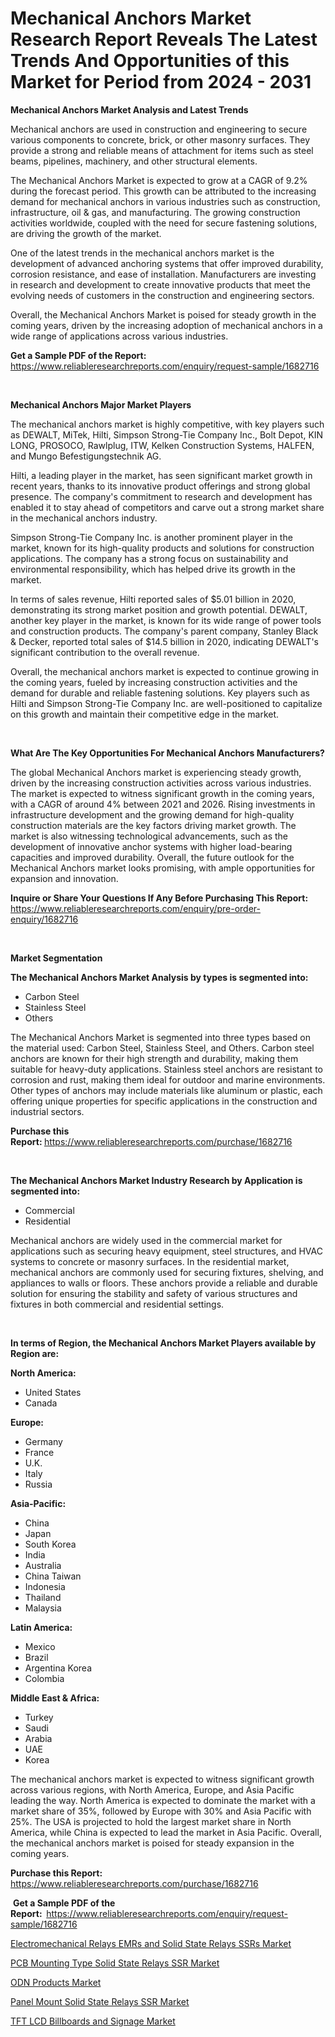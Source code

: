<p><h1>Mechanical Anchors Market Research Report Reveals The Latest Trends And Opportunities of this Market for Period from 2024 - 2031</h1></p><p><strong>Mechanical Anchors Market Analysis and Latest Trends</strong></p>
<p><p>Mechanical anchors are used in construction and engineering to secure various components to concrete, brick, or other masonry surfaces. They provide a strong and reliable means of attachment for items such as steel beams, pipelines, machinery, and other structural elements.</p><p>The Mechanical Anchors Market is expected to grow at a CAGR of 9.2% during the forecast period. This growth can be attributed to the increasing demand for mechanical anchors in various industries such as construction, infrastructure, oil & gas, and manufacturing. The growing construction activities worldwide, coupled with the need for secure fastening solutions, are driving the growth of the market.</p><p>One of the latest trends in the mechanical anchors market is the development of advanced anchoring systems that offer improved durability, corrosion resistance, and ease of installation. Manufacturers are investing in research and development to create innovative products that meet the evolving needs of customers in the construction and engineering sectors.</p><p>Overall, the Mechanical Anchors Market is poised for steady growth in the coming years, driven by the increasing adoption of mechanical anchors in a wide range of applications across various industries.</p></p>
<p><strong>Get a Sample PDF of the Report:&nbsp;</strong> <a href="https://www.reliableresearchreports.com/enquiry/request-sample/1682716">https://www.reliableresearchreports.com/enquiry/request-sample/1682716</a></p>
<p>&nbsp;</p>
<p><strong>Mechanical Anchors Major Market Players</strong></p>
<p><p>The mechanical anchors market is highly competitive, with key players such as DEWALT, MiTek, Hilti, Simpson Strong-Tie Company Inc., Bolt Depot, KIN LONG, PROSOCO, Rawlplug, ITW, Kelken Construction Systems, HALFEN, and Mungo Befestigungstechnik AG.</p><p>Hilti, a leading player in the market, has seen significant market growth in recent years, thanks to its innovative product offerings and strong global presence. The company's commitment to research and development has enabled it to stay ahead of competitors and carve out a strong market share in the mechanical anchors industry.</p><p>Simpson Strong-Tie Company Inc. is another prominent player in the market, known for its high-quality products and solutions for construction applications. The company has a strong focus on sustainability and environmental responsibility, which has helped drive its growth in the market.</p><p>In terms of sales revenue, Hilti reported sales of $5.01 billion in 2020, demonstrating its strong market position and growth potential. DEWALT, another key player in the market, is known for its wide range of power tools and construction products. The company's parent company, Stanley Black & Decker, reported total sales of $14.5 billion in 2020, indicating DEWALT's significant contribution to the overall revenue.</p><p>Overall, the mechanical anchors market is expected to continue growing in the coming years, fueled by increasing construction activities and the demand for durable and reliable fastening solutions. Key players such as Hilti and Simpson Strong-Tie Company Inc. are well-positioned to capitalize on this growth and maintain their competitive edge in the market.</p></p>
<p>&nbsp;</p>
<p><strong>What Are The Key Opportunities For Mechanical Anchors Manufacturers?</strong></p>
<p><p>The global Mechanical Anchors market is experiencing steady growth, driven by the increasing construction activities across various industries. The market is expected to witness significant growth in the coming years, with a CAGR of around 4% between 2021 and 2026. Rising investments in infrastructure development and the growing demand for high-quality construction materials are the key factors driving market growth. The market is also witnessing technological advancements, such as the development of innovative anchor systems with higher load-bearing capacities and improved durability. Overall, the future outlook for the Mechanical Anchors market looks promising, with ample opportunities for expansion and innovation.</p></p>
<p><strong>Inquire or Share Your Questions If Any Before Purchasing This Report:</strong> <a href="https://www.reliableresearchreports.com/enquiry/pre-order-enquiry/1682716">https://www.reliableresearchreports.com/enquiry/pre-order-enquiry/1682716</a></p>
<p>&nbsp;</p>
<p><strong>Market Segmentation</strong></p>
<p><strong>The Mechanical Anchors Market Analysis by types is segmented into:</strong></p>
<p><ul><li>Carbon Steel</li><li>Stainless Steel</li><li>Others</li></ul></p>
<p><p>The Mechanical Anchors Market is segmented into three types based on the material used: Carbon Steel, Stainless Steel, and Others. Carbon steel anchors are known for their high strength and durability, making them suitable for heavy-duty applications. Stainless steel anchors are resistant to corrosion and rust, making them ideal for outdoor and marine environments. Other types of anchors may include materials like aluminum or plastic, each offering unique properties for specific applications in the construction and industrial sectors.</p></p>
<p><strong>Purchase this Report:&nbsp;</strong><a href="https://www.reliableresearchreports.com/purchase/1682716">https://www.reliableresearchreports.com/purchase/1682716</a></p>
<p>&nbsp;</p>
<p><strong>The Mechanical Anchors Market Industry Research by Application is segmented into:</strong></p>
<p><ul><li>Commercial</li><li>Residential</li></ul></p>
<p><p>Mechanical anchors are widely used in the commercial market for applications such as securing heavy equipment, steel structures, and HVAC systems to concrete or masonry surfaces. In the residential market, mechanical anchors are commonly used for securing fixtures, shelving, and appliances to walls or floors. These anchors provide a reliable and durable solution for ensuring the stability and safety of various structures and fixtures in both commercial and residential settings.</p></p>
<p>&nbsp;</p>
<p><strong>In terms of Region, the Mechanical Anchors Market Players available by Region are:</strong></p>
<p>
    <p> <strong> North America: </strong>
        <ul>
            <li>United States</li>
            <li>Canada</li>
        </ul>
        </p> 
    <p> <strong> Europe: </strong>
        <ul>
            <li>Germany</li>
            <li>France</li>
            <li>U.K.</li>
            <li>Italy</li>
            <li>Russia</li>
        </ul>
        </p> 
    <p> <strong> Asia-Pacific: </strong>
        <ul>
            <li>China</li>
            <li>Japan</li>
            <li>South Korea</li>
            <li>India</li>
            <li>Australia</li>
            <li>China Taiwan</li>
            <li>Indonesia</li>
            <li>Thailand</li>
            <li>Malaysia</li>
        </ul>
        </p> 
    <p> <strong> Latin America: </strong>
        <ul>
            <li>Mexico</li>
            <li>Brazil</li>
            <li>Argentina Korea</li>
            <li>Colombia</li>
        </ul>
        </p> 
    <p> <strong> Middle East & Africa: </strong>
        <ul>
            <li>Turkey</li>
            <li>Saudi</li>
            <li>Arabia</li>
            <li>UAE</li>
            <li>Korea</li>
        </ul>
    </p>
    </p>
<p><p>The mechanical anchors market is expected to witness significant growth across various regions, with North America, Europe, and Asia Pacific leading the way. North America is expected to dominate the market with a market share of 35%, followed by Europe with 30% and Asia Pacific with 25%. The USA is projected to hold the largest market share in North America, while China is expected to lead the market in Asia Pacific. Overall, the mechanical anchors market is poised for steady expansion in the coming years.</p></p>
<p><strong>Purchase this Report: </strong><a href="https://www.reliableresearchreports.com/purchase/1682716">https://www.reliableresearchreports.com/purchase/1682716</a></p>
<p>&nbsp;<strong>Get a Sample PDF of the Report:&nbsp;&nbsp;</strong><a href="https://www.reliableresearchreports.com/enquiry/request-sample/1682716">https://www.reliableresearchreports.com/enquiry/request-sample/1682716</a></p>
<p><strong></strong></p>
<p><p><a href="https://medium.com/@bobbyburke98/electromechanical-relays-emrs-and-solid-state-relays-ssrs-market-insight-market-trends-growth-7bbc0e134616">Electromechanical Relays EMRs and Solid State Relays SSRs Market</a></p><p><a href="https://medium.com/@bobbyburke98/pcb-mounting-type-solid-state-relays-ssr-market-research-report-its-history-and-forecast-2024-to-b4669786e531">PCB Mounting Type Solid State Relays SSR Market</a></p><p><a href="https://medium.com/@marianmraz_72126/odn-products-market-insights-into-market-cagr-market-trends-and-growth-strategies-63031f2ac480">ODN Products Market</a></p><p><a href="https://medium.com/@bobbyburke98/panel-mount-solid-state-relays-ssr-market-share-evolution-and-market-growth-trends-2024-2031-c111a3d0632a">Panel Mount Solid State Relays SSR Market</a></p><p><a href="https://medium.com/@marianmraz_72126/tft-lcd-billboards-and-signage-market-exploring-market-share-market-trends-and-future-growth-85e39aff7ec2">TFT LCD Billboards and Signage Market</a></p></p>